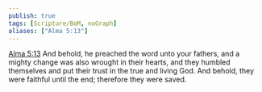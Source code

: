 ```yaml
---
publish: true
tags: [Scripture/BoM, noGraph]
aliases: ["Alma 5:13"]
---
```

[Alma 5:13](https://churchofjesuschrist.org/study/scriptures/bofm/alma/5?lang=eng&id=p13#p13) And behold, he preached the word unto your fathers, and a mighty change was also wrought in their hearts, and they humbled themselves and put their trust in the true and living God. And behold, they were faithful until the end; therefore they were saved.
